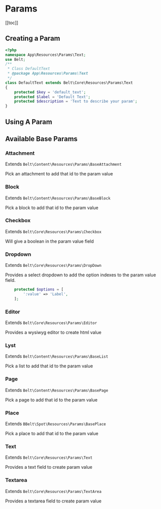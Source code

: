 # Params

[[toc]]

## Creating a Param

```php
<?php
namespace App\Resources\Params\Text;
use Belt;
/**
 * Class DefaultText
 * @package App\Resources\Params\Text
 */
class DefaultText extends Belt\Core\Resources\Params\Text
{
    protected $key = 'default_text';
    protected $label = 'Default Text';
    protected $description = 'Text to describe your param';
}
```

## Using A Param

## Available Base Params

### Attachment

Extends `Belt\Content\Resources\Params\BaseAttachment`

Pick an attachment to add that id to the param value

### Block

Extends `Belt\Content\Resources\Params\BaseBlock`

Pick a block to add that id to the param value

### Checkbox

Extends `Belt\Core\Resources\Params\Checkbox` 

Will give a boolean in the param value field

### Dropdown

Extends `Belt\Core\Resources\Params\DropDown`

Provides a select dropdown to add the option indexes to the param value field.
```php
    protected $options = [
        ':value' => 'Label',
    ];
```

### Editor

Extends `Belt\Core\Resources\Params\Editor`

Provides a wysiwyg editor to create html value

### Lyst

Extends `Belt\Content\Resources\Params\BaseList`

Pick a list to add that id to the param value

### Page

Extends `Belt\Content\Resources\Params\BasePage`

Pick a page to add that id to the param value

### Place

Extends `BBelt\Spot\Resources\Params\BasePlace`

Pick a place to add that id to the param value

### Text

Extends `Belt\Core\Resources\Params\Text`

Provides a text field to create param value

### Textarea

Extends `Belt\Core\Resources\Params\TextArea`

Provides a textarea field to create param value